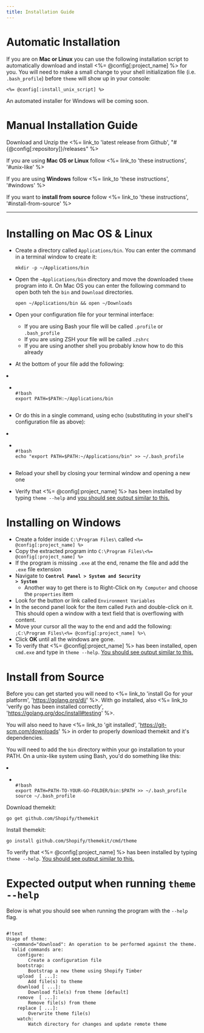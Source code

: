```yaml
---
title: Installation Guide
---
```


# Automatic Installation

If you are on **Mac or Linux** you can use the following installation script to automatically download and install
<%= @config[:project_name] %> for you. You will need to make a small change to your shell initialization file
(i.e. `.bash_profile`) before `theme` will show up in your console:

`<%= @config[:install_unix_script] %>`

An automated installer for Windows will be coming soon.

# Manual Installation Guide

Download and Unzip the <%= link_to 'latest release from Github', "#{@config[:repository]}/releases" %>

If you are using <strong>Mac OS or Linux</strong> follow <%= link_to 'these instructions', '#unix-like' %>

If you are using <strong>Windows</strong> follow <%= link_to 'these instructions', '#windows' %>

If you want to <strong>install from source</strong> follow <%= link_to 'these instructions', '#install-from-source' %>

<hr />


<a id="unix-like"></a>

# Installing on Mac OS & Linux

- Create a directory called `Applications/bin`. You can enter the command in a terminal window to create it:

  <pre><code>mkdir -p ~/Applications/bin</code></pre>

- Open the `~Applications/bin` directory and move the downloaded `theme` program into it. On Mac OS you can enter the following command to open both teh the `bin` and `Download` directories.

  <pre><code>open ~/Applications/bin && open ~/Downloads</code></pre>

- Open your configuration file for your terminal interface:
  - If you are using Bash your file will be called `.profile` or `.bash_profile`
  - If you are using ZSH your file will be called `.zshrc`
  - If you are using another shell you probably know how to do this already

- At the bottom of your file add the following:
<li class="nostyle">
  <ul>
    <li class="nostyle">
      <pre><code>
#!bash
export PATH=$PATH:~/Applications/bin
      </code></pre>
    </li>
  </ul>
</li>

- Or do this in a single command, using echo (substituting in your shell's configuration file as above):

<li class="nostyle">
  <ul>
    <li class="nostyle">
      <pre><code>
#!bash
echo "export PATH=$PATH:~/Applications/bin" >> ~/.bash_profile
      </code></pre>
    </li>
  </ul>
</li>

- Reload your shell by closing your terminal window and opening a new one

- Verify that <%= @config[:project_name] %> has been installed by typing `theme --help` and [you should see output similar to this.](#expected-command-output)

<a id="windows"></a>

# Installing on Windows

- Create a folder inside `C:\Program Files\` called `<%= @config[:project_name] %>`
- Copy the extracted program into `C:\Program Files\<%= @config[:project_name] %>`
- If the program is missing `.exe` at the end, rename the file and add the `.exe` file extension
- Navigate to <strong><code>Control Panel > System and Security > System</code></strong>
  - Another way to get there is to Right-Click on `My Computer` and choose the `properties` item
- Look for the button or link called `Environment Variables`
- In the second panel look for the item called `Path` and double-click on it. This should open a window with a text field that is overflowing with content.
- Move your cursor all the way to the end and add the following: `;C:\Program Files\<%= @config[:project_name] %>\`
- Click **OK** until all the windows are gone.
- To verify that <%= @config[:project_name] %> has been installed, open `cmd.exe` and type in `theme --help`. [You should see output similar to this.](#expected-command-output)

# Install from Source

Before you can get started you will need to <%= link_to 'install Go for your platform', 'https://golang.org/dl/' %>. With
go installed, also <%= link_to 'verify go has been installed correctly', 'https://golang.org/doc/install#testing' %>.

You will also need to have <%= link_to 'git installed', 'https://git-scm.com/downloads' %> in order to properly download themekit and it's dependencies.

You will need to add the `bin` directory within your go installation to your PATH. On a unix-like system using Bash,
you'd do something like this:

<li class="nostyle">
  <ul>
    <li class="nostyle">
      <pre><code>
#!bash
export PATH=PATH-TO-YOUR-GO-FOLDER/bin:$PATH &#62;&#62; ~/.bash_profile
source ~/.bash_profile
</code></pre>
</li>
</ul>
</li>

Download themekit:

<pre><code>go get github.com/Shopify/themekit</code></pre>

Install themekit:

<pre><code>go install github.com/Shopify/themekit/cmd/theme</code></pre>

To verify that <%= @config[:project_name] %> has been installed by typing `theme --help`. [You should see output similar to this.](#expected-command-output)

<a id="expected-command-output"></a>

# Expected output when running `theme --help`

Below is what you should see when running the program with the `--help` flag.

<pre><code>
#!text
Usage of theme:
  -command="download": An operation to be performed against the theme.
  Valid commands are:
    configure:
        Create a configuration file
    bootstrap:
        Bootstrap a new theme using Shopify Timber
    upload <file> [<file2> ...]:
        Add file(s) to theme
    download [<file> ...]:
        Download file(s) from theme [default]
    remove <file> [<file2> ...]:
        Remove file(s) from theme
    replace [<file> ...]:
        Overwrite theme file(s)
    watch:
        Watch directory for changes and update remote theme
</code></pre>

<a id="install-from-source"></a>
